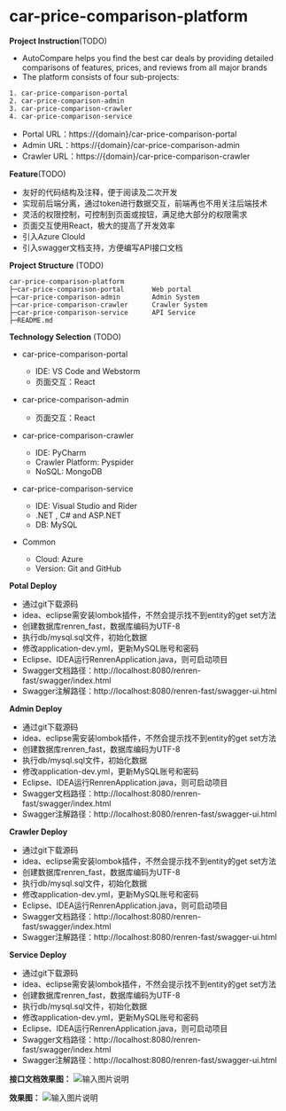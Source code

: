 # car-price-comparison-platform
**Project Instruction**(TODO)
- AutoCompare helps you find the best car deals by providing detailed comparisons of features, prices, and reviews from all major brands
- The platform consists of four sub-projects:

```
1. car-price-comparison-portal
2. car-price-comparison-admin
3. car-price-comparison-crawler
4. car-price-comparison-service
```

- Portal URL：https://{domain}/car-price-comparison-portal
- Admin URL：https://{domain}/car-price-comparison-admin
- Crawler URL：https://{domain}/car-price-comparison-crawler



**Feature**(TODO)

- 友好的代码结构及注释，便于阅读及二次开发
- 实现前后端分离，通过token进行数据交互，前端再也不用关注后端技术
- 灵活的权限控制，可控制到页面或按钮，满足绝大部分的权限需求
- 页面交互使用React，极大的提高了开发效率
- 引入Azure Clould
- 引入swagger文档支持，方便编写API接口文档



**Project Structure** (TODO)
```
car-price-comparison-platform
├─car-price-comparison-portal		Web portal
├─car-price-comparison-admin		Admin System
├─car-price-comparison-crawler		Crawler System
├─car-price-comparison-service		API Service
├─README.md

```



**Technology Selection** (TODO)

* car-price-comparison-portal

  * IDE: VS Code and Webstorm
  * 页面交互：React
* car-price-comparison-admin

  * 页面交互：React
* car-price-comparison-crawler

  * IDE: PyCharm
  * Crawler Platform: Pyspider
  * NoSQL: MongoDB
* car-price-comparison-service

  * IDE: Visual Studio and Rider
  * .NET , C# and ASP.NET
  * DB: MySQL
* Common
  * Cloud: Azure
  * Version: Git and GitHub 



 **Potal Deploy**
- 通过git下载源码
- idea、eclipse需安装lombok插件，不然会提示找不到entity的get set方法
- 创建数据库renren_fast，数据库编码为UTF-8
- 执行db/mysql.sql文件，初始化数据
- 修改application-dev.yml，更新MySQL账号和密码
- Eclipse、IDEA运行RenrenApplication.java，则可启动项目
- Swagger文档路径：http://localhost:8080/renren-fast/swagger/index.html
- Swagger注解路径：http://localhost:8080/renren-fast/swagger-ui.html



 **Admin Deploy**

- 通过git下载源码
- idea、eclipse需安装lombok插件，不然会提示找不到entity的get set方法
- 创建数据库renren_fast，数据库编码为UTF-8
- 执行db/mysql.sql文件，初始化数据
- 修改application-dev.yml，更新MySQL账号和密码
- Eclipse、IDEA运行RenrenApplication.java，则可启动项目
- Swagger文档路径：http://localhost:8080/renren-fast/swagger/index.html
- Swagger注解路径：http://localhost:8080/renren-fast/swagger-ui.html



 **Crawler Deploy**

- 通过git下载源码
- idea、eclipse需安装lombok插件，不然会提示找不到entity的get set方法
- 创建数据库renren_fast，数据库编码为UTF-8
- 执行db/mysql.sql文件，初始化数据
- 修改application-dev.yml，更新MySQL账号和密码
- Eclipse、IDEA运行RenrenApplication.java，则可启动项目
- Swagger文档路径：http://localhost:8080/renren-fast/swagger/index.html
- Swagger注解路径：http://localhost:8080/renren-fast/swagger-ui.html



 **Service Deploy**

- 通过git下载源码
- idea、eclipse需安装lombok插件，不然会提示找不到entity的get set方法
- 创建数据库renren_fast，数据库编码为UTF-8
- 执行db/mysql.sql文件，初始化数据
- 修改application-dev.yml，更新MySQL账号和密码
- Eclipse、IDEA运行RenrenApplication.java，则可启动项目
- Swagger文档路径：http://localhost:8080/renren-fast/swagger/index.html
- Swagger注解路径：http://localhost:8080/renren-fast/swagger-ui.html



**接口文档效果图：**
![输入图片说明](https://images.gitee.com/uploads/images/2018/0728/145341_73ba6f75_63154.jpeg "在这里输入图片标题")

 **效果图：**
![输入图片说明](https://gitee.com/uploads/images/2018/0505/173115_d3c045ef_63154.jpeg "在这里输入图片标题")